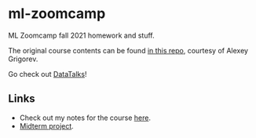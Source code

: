 # ml-zoomcamp
ML Zoomcamp fall 2021 homework and stuff.

The original course contents can be found [in this repo](https://github.com/alexeygrigorev/mlbookcamp-code/tree/master/course-zoomcamp), courtesy of Alexey Grigorev.

Go check out [DataTalks](https://datatalks.club/)!

## Links

* Check out my notes for the course [here](notes/).
* [Midterm project](07-midterm-project/).